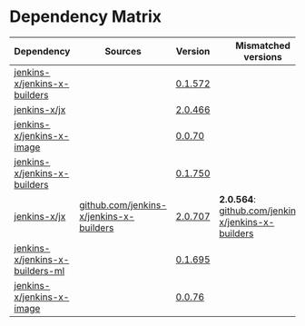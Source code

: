 # Dependency Matrix

Dependency | Sources | Version | Mismatched versions
---------- | ------- | ------- | -------------------
[jenkins-x/jenkins-x-builders](https://github.com/jenkins-x/jenkins-x-builders) |  | [0.1.572]() | 
[jenkins-x/jx](https://github.com/jenkins-x/jx) |  | [2.0.466]() | 
[jenkins-x/jenkins-x-image](https://github.com/jenkins-x/jenkins-x-image) |  | [0.0.70](https://github.com/jenkins-x/jenkins-x-image/releases/tag/0.0.70) | 
[jenkins-x/jenkins-x-builders](https://github.com/jenkins-x/jenkins-x-builders.git) |  | [0.1.750]() | 
[jenkins-x/jx](https://github.com/jenkins-x/jx.git) | [github.com/jenkins-x/jenkins-x-builders](https://github.com/jenkins-x/jenkins-x-builders) | [2.0.707](https://github.com/jenkins-x/jx/releases/tag/v2.0.707) | **2.0.564**: [github.com/jenkins-x/jenkins-x-builders](https://github.com/jenkins-x/jenkins-x-builders)
[jenkins-x/jenkins-x-builders-ml](https://github.com/jenkins-x/jenkins-x-builders-ml.git) |  | [0.1.695]() | 
[jenkins-x/jenkins-x-image](https://github.com/jenkins-x/jenkins-x-image.git) |  | [0.0.76](https://github.com/jenkins-x/jenkins-x-image/releases/tag/v0.0.76) | 
